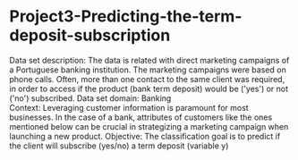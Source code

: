 # Project3-Predicting-the-term-deposit-subscription
Data set description: The data is related with direct marketing campaigns of a Portuguese banking institution. The marketing campaigns were based on phone calls. Often, more than one contact to the same client was required, in order to access if the product (bank term deposit) would be ('yes') or not ('no') subscribed.
Data set domain: Banking  
Context: Leveraging customer information is paramount for most businesses. In the case of a bank, attributes of customers like the ones mentioned below can be crucial in strategizing a marketing campaign when launching a new product. 
Objective: The classification goal is to predict if the client will subscribe (yes/no) a term deposit (variable y)
